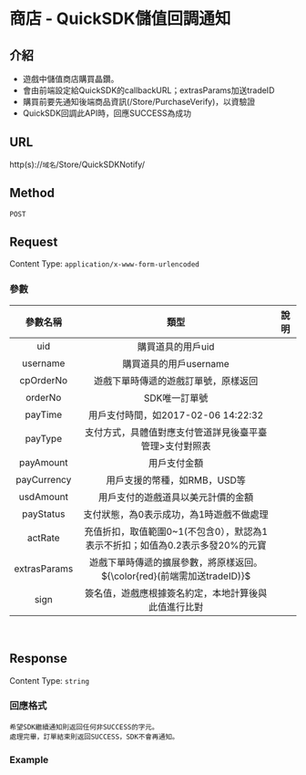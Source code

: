 # 商店 - QuickSDK儲值回調通知

## 介紹

- 遊戲中儲值商店購買晶鑽。
- 會由前端設定給QuickSDK的callbackURL；extrasParams加送tradeID
- 購買前要先通知後端商品資訊(/Store/PurchaseVerify)，以資驗證
- QuickSDK回調此API時，回應SUCCESS為成功


## URL

http(s)://`域名`/Store/QuickSDKNotify/

## Method

`POST`

## Request
Content Type: `application/x-www-form-urlencoded`

### 參數

| 參數名稱 | 類型 | 說明 |
|:-:|:-:|:-:|
| uid| 購買道具的用戶uid| 
| username| 購買道具的用戶username| 
| cpOrderNo| 遊戲下單時傳遞的遊戲訂單號，原樣返回| 
| orderNo| SDK唯一訂單號| 
| payTime| 用戶支付時間，如2017-02-06 14:22:32| 
| payType| 支付方式，具體值對應支付管道詳見後臺平臺管理>支付對照表| 
| payAmount| 用戶支付金額| 
| payCurrency| 用戶支援的幣種，如RMB，USD等| 
| usdAmount| 用戶支付的遊戲道具以美元計價的金額| 
| payStatus| 支付狀態，為0表示成功，為1時遊戲不做處理| 
| actRate| 充值折扣，取值範圍0~1(不包含0），默認為1表示不折扣；如值為0.2表示多發20%的元寶| 
| extrasParams| 遊戲下單時傳遞的擴展參數，將原樣返回。${\color{red}(前端需加送tradeID)}$|
| sign| 簽名值，遊戲應根據簽名約定，本地計算後與此值進行比對| 
<br>

## Response

Content Type: `string`

### 回應格式

	希望SDK繼續通知則返回任何非SUCCESS的字元。
	處理完畢，訂單結束則返回SUCCESS，SDK不會再通知。


### Example

